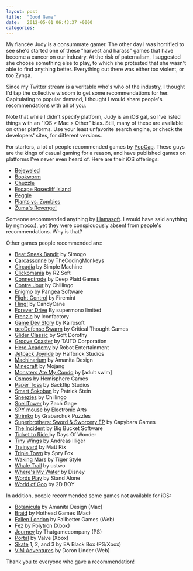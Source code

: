 ```yaml
---
layout: post
title:  "Good Game"
date:   2012-05-01 06:43:37 +0000
categories: 
---
```



My fiancée Judy is a consummate gamer. The other day I was horrified to see she'd started one of these "harvest and harass" games that have become a cancer on our industry. At the risk of paternalism, I suggested she choose something else to play, to which she protested that she wasn't able to find anything better. Everything out there was either too violent, or too Zynga.



Since my Twitter stream is a veritable who's who of the industry, I thought I'd tap the collective wisdom to get some recommendations for her. Capitulating to popular demand, I thought I would share people's recommendations with all of you. 



Note that while I didn't specify platform, Judy is an iOS gal, so I've listed things with an "iOS > Mac > Other" bias. Still, many of these are available on other platforms. Use your least unfavorite search engine, or check the developers' sites, for different versions.



For starters, a lot of people recommended games by <a href="http://popcap.com">PopCap</a>. These guys are the kings of casual gaming for a reason, and have published games on platforms I've never even heard of. Here are their iOS offerings:

<ul>

<li><a href="http://itunes.apple.com/us/app/bejeweled/id479536744?mt=8">Bejeweled</a></li><li><a href="http://itunes.apple.com/us/app/bookworm/id307176281?mt=8">Bookworm</a></li><li><a href="http://itunes.apple.com/us/app/chuzzle/id338309870?mt=8">Chuzzle</a></li><li><a href="http://itunes.apple.com/us/app/escape-rosecliff-island/id403376387?mt=8">Escape Rosecliff Island</a></li><li><a href="http://itunes.apple.com/us/app/peggle/id314303518?mt=8">Peggle</a></li><li><a href="http://itunes.apple.com/us/app/plants-vs.-zombies/id350642635?mt=8">Plants vs. Zombies</a></li><li><a href="http://itunes.apple.com/us/app/zumas-revenge!/id501499260?mt=8">Zuma's Revenge!</a></li>

</ul>



Someone recommended anything by <a href="http://minotaurproject.co.uk/frontpage.php">Llamasoft</a>. I would have said anything by <a href="http://www.ngmoco.com/games.php">ngmoco:)</a>, yet they were conspicuously absent from people's recommendations. Why is that?



Other games people recommended are:

<ul>

<li><a href="http://itunes.apple.com/us/app/beat-sneak-bandit/id473689550?mt=8">Beat Sneak Bandit</a> by Simogo</li>

<li><a href="http://itunes.apple.com/us/app/carcassonne/id375295479?mt=8">Carcassonne</a> by TheCodingMonkeys</li>

<li><a href="http://itunes.apple.com/us/app/circadia/id489615659?mt=8">Circadia</a> by Simple Machine</li>

<li><a href="http://itunes.apple.com/us/app/clickomania/id357371876?mt=8">Clickomania</a> by R2 Soft</li>

<li><a href="http://itunes.apple.com/us/app/connectrode/id438450056?mt=8">Connectrode</a> by Deep Plaid Games</li>

<li><a href="http://itunes.apple.com/us/app/contre-jour/id440693481?mt=8">Contre Jour</a> by Chillingo</li>

<li><a href="http://itunes.apple.com/us/app/enigmo/id281736535?mt=8">Enigmo</a> by Pangea Software</li>

<li><a href="http://itunes.apple.com/us/app/flight-control/id306220440?mt=8">Flight Control</a> by Firemint</li>

<li><a href="http://itunes.apple.com/us/app/fling!/id325815008?mt=8">Fling!</a> by CandyCane</li>

<li><a href="http://itunes.apple.com/us/app/forever-drive/id442923846?mt=8">Forever Drive</a> By supermono limited</li>

<li><a href="http://itunes.apple.com/us/app/frenzic/id296581959?mt=8">Frenzic</a> by Iconfactory</li>

<li><a href="http://itunes.apple.com/us/app/game-dev-story/id396085661?mt=8">Game Dev Story</a> by Kairosoft</li>

<li><a href="http://itunes.apple.com/us/app/geodefense-swarm/id326563285?mt=8">geoDefense Swarm</a> by Critical Thought Games</li>

<li><a href="http://itunes.apple.com/us/app/glider-classic/id463484447?mt=8">Glider Classic</a> by Soft Dorothy</li>

<li><a href="http://itunes.apple.com/us/app/groove-coaster/id442689429?mt=8">Groove Coaster</a> by TAITO Corporation</li>

<li><a href="http://itunes.apple.com/us/app/hero-academy/id488156323?mt=8">Hero Academy</a> by Robot Entertainment</li>

<li><a href="http://itunes.apple.com/us/app/jetpack-joyride/id457446957?mt=8">Jetpack Joyride</a> by Halfbrick Studios</li>

<li><a href="http://itunes.apple.com/us/app/machinarium/id459189186?mt=8">Machinarium</a> by Amanita Design</li>

<li><a href="http://itunes.apple.com/us/app/minecraft-pocket-edition/id479516143?mt=8">Minecraft</a> by Mojang</li>

<li><a href="http://itunes.apple.com/us/app/monsters-ate-my-condo/id459489208?mt=8">Monsters Ate My Condo</a> by [adult swim]</li>

<li><a href="http://itunes.apple.com/us/app/osmos/id382991304?mt=8">Osmos</a> by Hemisphere Games</li>

<li><a href="http://itunes.apple.com/us/app/paper-toss/id317917431?mt=8">Paper Toss</a> by Backflip Studios</li>

<li><a href="http://itunes.apple.com/us/app/smart-sokoban/id294016504?mt=8">Smart Sokoban</a> by Patrick Stein</li>

<li><a href="http://itunes.apple.com/us/app/sneezies/id298155609?mt=8">Sneezies</a> by Chillingo</li>

<li><a href="http://itunes.apple.com/us/app/spelltower/id476500832?mt=8">SpellTower</a> by Zach Gage</li>

<li><a href="http://itunes.apple.com/us/app/spy-mouse/id445992496?mt=8">SPY mouse</a> by Electronic Arts</li>

<li><a href="http://itunes.apple.com/us/app/strimko/id328286124?mt=8">Strimko</a> by Grabarchuk Puzzles</li>

<li><a href="http://itunes.apple.com/us/app/superbrothers-sword-sworcery/id424912055?mt=8">Superbrothers: Sword & Sworcery EP</a> by Capybara Games</li>

<li><a href="http://itunes.apple.com/us/app/the-incident/id385533456?mt=8">The Incident</a> by Big Bucket Software</li>

<li><a href="http://itunes.apple.com/us/app/ticket-to-ride/id432504470?mt=8">Ticket to Ride </a>by Days Of Wonder</li>

<li><a href="http://itunes.apple.com/us/app/tiny-wings/id417817520?mt=8">Tiny Wings</a> by Andreas Illiger</li>

<li><a href="http://itunes.apple.com/us/app/trainyard/id348719156?mt=8">Trainyard</a> by Matt Rix</li>

<li><a href="http://itunes.apple.com/us/app/triple-town/id490532168?mt=8">Triple Town</a> by Spry Fox</li>

<li><a href="http://itunes.apple.com/us/app/waking-mars/id462397814?mt=8">Waking Mars</a> by Tiger Style</li>

<li><a href="http://itunes.apple.com/us/app/whale-trail/id450163154?mt=8">Whale Trail</a> by ustwo</li>

<li><a href="http://itunes.apple.com/us/app/wheres-my-water/id449735650?mt=8">Where's My Water</a> by Disney</li>

<li><a href="http://itunes.apple.com/us/app/words-play/id446768370?mt=8">Words Play</a> by Stand Alone</li>

<li><a href="http://itunes.apple.com/us/app/world-of-goo-hd/id401301276?mt=8">World of Goo</a> by 2D BOY</li>

</ul>



In addition, people recommended some games not available for iOS:



<ul>

<li><a href="http://itunes.apple.com/us/app/botanicula/id517309256?mt=12">Botanicula</a> by Amanita Design (Mac)</li>

<li><a href="http://itunes.apple.com/us/app/braid/id411902645?mt=12">Braid</a> by Hothead Games (Mac)</li>

<li><a href="http://www.fallenlondon.com/">Fallen London</a> by Failbetter Games (Web)</li>

<li><a href="http://en.wikipedia.org/wiki/Fez_(video_game)">Fez</a> by Polytron (Xbox)</li>

<li><a href="http://en.wikipedia.org/wiki/Journey_(2012_video_game)">Journey</a> by Thatgamecompany (PS)</li>

<li><a href="http://en.wikipedia.org/wiki/Portal_(video_game)">Portal</a> by Valve (Xbox)</li>

<li><a href="http://en.wikipedia.org/wiki/Skate_(Video_Game)">Skate</a> 1, 2, and 3 by EA Black Box (PS/Xbox)</li>

<li><a href="http://vim-adventures.com/">VIM Adventures</a> by Doron Linder (Web)</li>

</ul>



Thank you to everyone who gave a recommendation!


